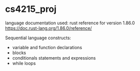 # cs4215_proj

language documentation used: rust reference for version 1.86.0
https://doc.rust-lang.org/1.86.0/reference/

Sequential language constructs:

- variable and function declarations
- blocks
- conditionals statements and expressions
- while loops
